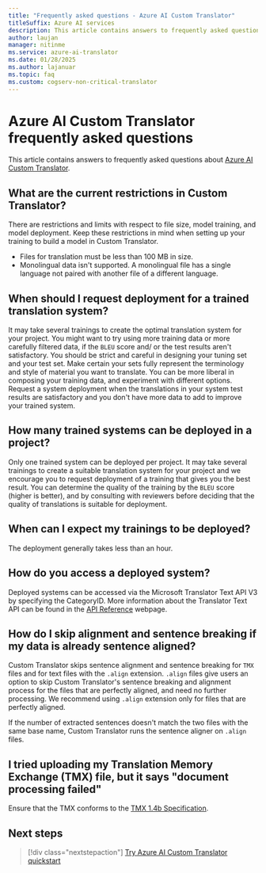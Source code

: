```yaml
---
title: "Frequently asked questions - Azure AI Custom Translator"
titleSuffix: Azure AI services
description: This article contains answers to frequently asked questions about the Azure AI Custom Translator.
author: laujan
manager: nitinme
ms.service: azure-ai-translator
ms.date: 01/28/2025
ms.author: lajanuar
ms.topic: faq
ms.custom: cogserv-non-critical-translator
---
```


# Azure AI Custom Translator frequently asked questions

This article contains answers to frequently asked questions about [Azure AI Custom Translator](https://portal.customtranslator.azure.ai).

## What are the current restrictions in Custom Translator?

There are restrictions and limits with respect to file size, model training, and model deployment. Keep these restrictions in mind when setting up your training to build a model in Custom Translator.

- Files for translation must be less than 100 MB in size.
- Monolingual data isn't supported. A monolingual file has a single language not paired with another file of a different language.

## When should I request deployment for a trained translation system?

It may take several trainings to create the optimal translation system for your project. You might want to try using more training data or more carefully filtered data, if the `BLEU` score and/ or the test results aren't satisfactory. You should be strict and careful in designing your tuning set and your test set. Make certain your sets fully represent the terminology and style of material you want to translate. You can be more liberal in composing your training data, and experiment with different options. Request a system deployment when the translations in your system test results are satisfactory and you don't have more data to add to improve your trained system.

## How many trained systems can be deployed in a project?

Only one trained system can be deployed per project. It may take several trainings to create a suitable translation system for your project and we encourage you to request deployment of a training that gives you the best result. You can determine the quality of the training by the `BLEU` score (higher is better), and by consulting with reviewers before deciding that the quality of translations is suitable for deployment.

## When can I expect my trainings to be deployed?

The deployment generally takes less than an hour.

## How do you access a deployed system?

Deployed systems can be accessed via the Microsoft Translator Text API V3 by specifying the CategoryID. More information about the Translator Text API can be found in the [API Reference](../reference/v3-0-reference.md) webpage.

## How do I skip alignment and sentence breaking if my data is already sentence aligned?

Custom Translator skips sentence alignment and sentence breaking for `TMX` files and for text files with the `.align` extension. `.align` files give users an option to skip Custom Translator's sentence breaking and alignment process for the files that are perfectly aligned, and need no further processing. We recommend using `.align` extension only for files that are perfectly aligned.

If the number of extracted sentences doesn't match the two files with the same base name, Custom Translator runs the sentence aligner on `.align` files.

## I tried uploading my Translation Memory Exchange (TMX) file, but it says "document processing failed"

Ensure that the TMX conforms to the [TMX 1.4b Specification](https://www.gala-global.org/tmx-14b).

## Next steps

> [!div class="nextstepaction"]
> [Try Azure AI Custom Translator quickstart](quickstart.md)
